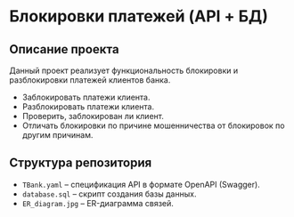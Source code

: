 # Блокировки платежей (API + БД)

## Описание проекта
Данный проект реализует функциональность блокировки и разблокировки платежей клиентов банка.

- Заблокировать платежи клиента.
- Разблокировать платежи клиента.
- Проверить, заблокирован ли клиент.
- Отличать блокировки по причине мошенничества от блокировок по другим причинам.

## Структура репозитория

- `TBank.yaml` – спецификация API в формате OpenAPI (Swagger).
- `database.sql` – скрипт создания базы данных.
- `ER_diagram.jpg` – ER-диаграмма связей.
